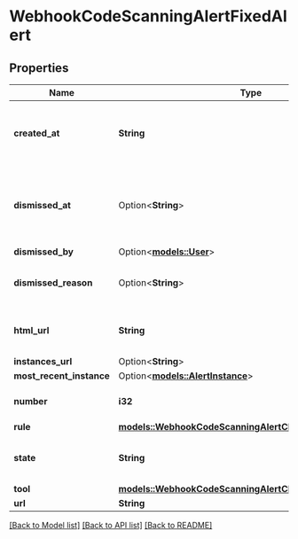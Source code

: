 # WebhookCodeScanningAlertFixedAlert

## Properties

Name | Type | Description | Notes
------------ | ------------- | ------------- | -------------
**created_at** | **String** | The time that the alert was created in ISO 8601 format: `YYYY-MM-DDTHH:MM:SSZ.` | 
**dismissed_at** | Option<**String**> | The time that the alert was dismissed in ISO 8601 format: `YYYY-MM-DDTHH:MM:SSZ`. | 
**dismissed_by** | Option<[**models::User**](User.md)> |  | 
**dismissed_reason** | Option<**String**> | The reason for dismissing or closing the alert. | 
**html_url** | **String** | The GitHub URL of the alert resource. | 
**instances_url** | Option<**String**> |  | [optional]
**most_recent_instance** | Option<[**models::AlertInstance**](Alert_Instance.md)> |  | [optional]
**number** | **i32** | The code scanning alert number. | 
**rule** | [**models::WebhookCodeScanningAlertClosedByUserAlertRule**](webhook_code_scanning_alert_closed_by_user_alert_rule.md) |  | 
**state** | **String** | State of a code scanning alert. | 
**tool** | [**models::WebhookCodeScanningAlertClosedByUserAlertTool**](webhook_code_scanning_alert_closed_by_user_alert_tool.md) |  | 
**url** | **String** |  | 

[[Back to Model list]](../README.md#documentation-for-models) [[Back to API list]](../README.md#documentation-for-api-endpoints) [[Back to README]](../README.md)


